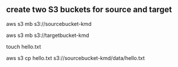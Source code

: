 ## create two S3 buckets for source and target 

aws s3 mb s3://sourcebucket-kmd

aws s3 mb s3://targetbucket-kmd 

touch hello.txt 

aws s3 cp hello.txt s3://sourcebucket-kmd/data/hello.txt 
